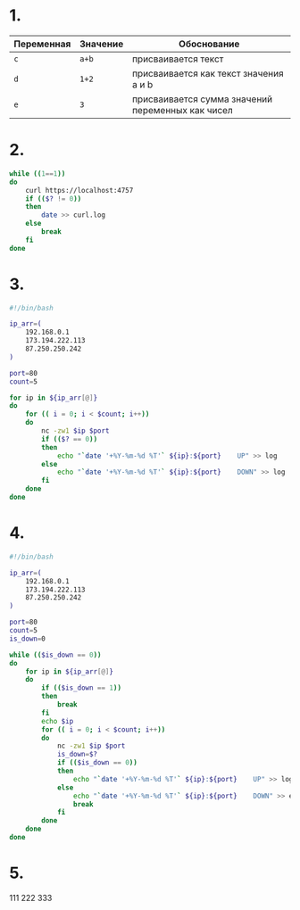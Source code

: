 # 1.

| Переменная  | Значение | Обоснование |
| ------------- | ------------- | ------------- |
| `c`  | `a+b`  | присваивается текст |
| `d`  | `1+2`  | присваивается как текст значения a и b |
| `e`  | `3`  | присваивается сумма значений переменных как чисел  |


# 2.

```bash
while ((1==1))
do
    curl https://localhost:4757
    if (($? != 0))
    then
        date >> curl.log
    else
        break
    fi
done
```

# 3.

```bash
#!/bin/bash

ip_arr=(
    192.168.0.1
    173.194.222.113
    87.250.250.242
)

port=80
count=5

for ip in ${ip_arr[@]}
do
    for (( i = 0; i < $count; i++))
    do
        nc -zw1 $ip $port
        if (($? == 0))
        then
            echo "`date '+%Y-%m-%d %T'` ${ip}:${port}    UP" >> log
        else
            echo "`date '+%Y-%m-%d %T'` ${ip}:${port}    DOWN" >> log
        fi
    done
done
```

# 4.

```bash
#!/bin/bash

ip_arr=(
    192.168.0.1
    173.194.222.113
    87.250.250.242
)

port=80
count=5
is_down=0

while (($is_down == 0))
do
    for ip in ${ip_arr[@]}
    do
        if (($is_down == 1))
        then
            break
        fi
        echo $ip
        for (( i = 0; i < $count; i++))
        do
            nc -zw1 $ip $port
            is_down=$?
            if (($is_down == 0))
            then
                echo "`date '+%Y-%m-%d %T'` ${ip}:${port}    UP" >> log
            else
                echo "`date '+%Y-%m-%d %T'` ${ip}:${port}    DOWN" >> error
                break
            fi
        done
    done
done
```

# 5.

111
222
333

